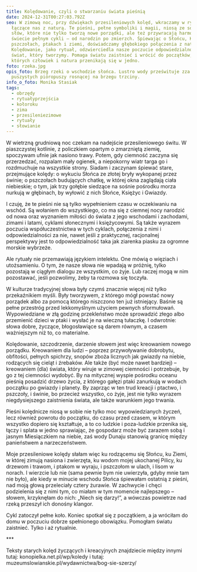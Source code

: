 ```yaml
---
title: Kolędowanie, czyli o stwarzaniu świata pieśnią
date: 2024-12-31T00:27:03.792Z
seo: W zimową noc, przy dźwiękach przesileniowych kolęd, wkraczamy w rytuały
  łączące nas z naturą. Te pieśni, pełne symboliki i magii, niosą ze sobą siłę
  słów, które nie tylko tworzą nowe porządki, ale też przywracają harmonię w
  świecie pełnym cykli – od narodzin po zmierzch. Śpiewając o Słońcu, Księżycu,
  pszczołach, ptakach i ziemi, doświadczamy głębokiego połączenia z naturą.
  Kolędowanie, jako rytuał, odzwierciedla nasze poczucie odpowiedzialności za
  świat, który tworzymy. Pomaga światu zaistnieć i wrócić do początków, w
  których człowiek i natura przenikają się w jedno.
foto: rzeka.jpg
opis_foto: Brzeg rzeki o wschodzie słońca. Lustro wody prześwituje zza
  puszystych pióropuszy rosnącej na brzegu trzciny.
info_o_foto: Monika Stasiak
tags:
  - obrzędy
  - rytuałyprzejścia
  - kołoroku
  - zima
  - przesileniezimowe
  - rytuały
  - słowianie
---
```

W wietrzną grudniową noc czekam na nadejście przesileniowego świtu. W piaszczystej kotlinie, z policzkiem opartym o zmarzniętą ziemię, spoczywam ufnie jak nasiono trawy. Potem, gdy ciemność zaczyna się przerzedzać, rozpalam mały ogienek, a niepokorny wiatr targa go i rozdmuchuje na wszystkie strony. Siadam i zaczynam śpiewać stare, przejmujące kolędy: o wykuciu Słońca ze złotej bryły wykopanej przez świnie; o pszczołach budujących chatkę, w której okna zaglądają ciała niebieskie; o tym, jak trzy gołębie siedzące na sośnie pośrodku morza nurkują w głębinach, by wyłowić z nich Słońce, Księżyc i Gwiazdy.

I czuję, że te pieśni nie są tylko wypełnieniem czasu w oczekiwaniu na wschód. Są wołaniem do  wszystkiego, co ma się z ciemnej nocy narodzić od nowa oraz wyznaniem miłości do świata z jego wschodami i zachodami, zimami i latami, cyklami słonecznymi i księżycowymi. Są także wyrazem poczucia współuczestnictwa w tych cyklach, połączenia z nimi i odpowiedzialności za nie, nawet jeśli z praktycznej, racjonalnej perspektywy jest to odpowiedzialność taka jak ziarenka piasku za ogromne morskie wybrzeże.

Ale rytuały nie przemawiają językiem intelektu. One mówią o więziach i utożsamieniu. O tym, że nasze słowa nie wpadają w próżnię, tylko pozostają w ciągłym dialogu ze wszystkim, co żyje. Lub raczej mogą w nim pozostawać, jeśli pozwolimy, żeby ta rozmowa się toczyła.

W kulturze tradycyjnej słowa były czymś znacznie więcej niż tylko przekaźnikiem myśli. Były tworzywem, z którego mógł powstać nowy porządek albo za pomocą którego niszczono ten już istniejący. Baśnie są pełne przestróg przed lekkomyślnym użyciem pewnych sformułowań. Wypowiedziane w złą godzinę przekleństwo może sprowadzić złego albo przemienić dzieci w ptaki i wysłać je na wieczną tułaczkę. I odwrotnie: słowa dobre, życzące, błogosławiące są darem równym, a czasem ważniejszym niż to, co materialne.

Kolędowanie, szczodrzenie, darzenie słowem jest więc kreowaniem nowego porządku. Kreowaniem dla ludzi – poprzez przywoływanie dobrobytu, obfitości, pełnych spichrzy, snopów zboża licznych jak gwiazdy na niebie, rodzących się cieląt i źrebaków. Ale także (być może nawet bardziej) – kreowaniem (dla) świata, który wiruje w zimowej ciemności i potrzebuje, by go z tej ciemności wydobyć. By na mitycznej wyspie pośrodku oceanu pieśnią posadzić drzewo życia, z którego gałęzi ptaki zanurkują w wodach początku po gwiazdy i planety. By zaprząc w ten trud kreacji i ptactwo, i pszczoły, i świnie, bo przecież wszystko, co żyje, jest nie tylko wyrazem niegdysiejszego zaistnienia świata, ale także warunkiem jego trwania.

Pieśni kolędnicze niosą w sobie nie tylko moc wypowiedzianych życzeń, lecz również powrotu do początku, do czasu przed czasem, w którym wszystko dopiero się kształtuje, a to co ludzkie i poza-ludzkie przenika się, łączy i splata w jedno sprawiając, że gospodarz może być zarazem sobą i jasnym Miesiączkiem na niebie, zaś wody Dunaju stanowią granicę między panieństwem a narzeczeństwem.

Moje przesileniowe kolędy słałam więc ku rodzącemu się Słońcu, ku Ziemi, w której zimują nasiona i zwierzęta, ku wodom mojej ukochanej Pilicy, ku drzewom i trawom, i ptakom w wyraju, i pszczołom w ulach, i lisom w norach. I wierzcie lub nie (sama pewnie bym nie uwierzyła, gdyby mnie tam nie było), ale kiedy w minucie wschodu Słońca śpiewałam ostatnią z pieśni, nad moją głową przeleciały cztery żurawie. W zachwycie i chęci podzielenia się z nimi tym, co miałam w tym momencie najlepszego – słowem, krzyknęłam do nich: „Niech się darzy!”, a wówczas powietrze nad rzeką przeszył ich donośny klangor.

Cykl zatoczył pełne koło. Koniec spotkał się z początkiem, a ja wróciłam do domu w poczuciu dobrze spełnionego obowiązku. Pomogłam światu zaistnieć. Tylko i aż rytualnie.



\*﻿\**

Teksty starych kolęd życzących i kreacyjnych znajdziecie między innymi tutaj: konopielka.net.pl/wp/koledy i tutaj: muzeumslowianskie.pl/wydawnictwa/bog-sie-szerzy/